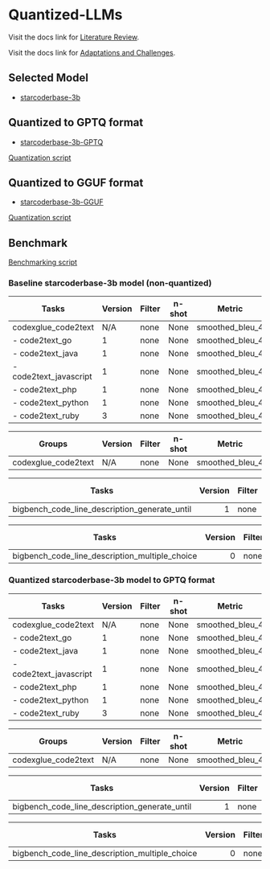 # Quantized-LLMs

Visit the docs link for [Literature Review](https://docs.google.com/document/d/13AKlV_DhqfleW82-5kgPufhFQnpCeg1DgRHWcGOVBuI/edit?usp=sharing).

Visit the docs link for [Adaptations and Challenges](https://docs.google.com/document/d/1-e6h6b9d2pJtQexcfdRPrWh_9DbshzChpmhhVqY71pg/edit?usp=sharing).

## Selected Model

* [starcoderbase-3b](https://huggingface.co/bigcode/starcoderbase-3b)

## Quantized to GPTQ format

* [starcoderbase-3b-GPTQ](https://huggingface.co/cosmo3769/starcoderbase-3b-GPTQ)

[Quantization script](https://github.com/cosmo3769/Quantized-LLMs/blob/main/notebooks/quantize-starcodebase-3b-gptq.ipynb) 

## Quantized to GGUF format

* [starcoderbase-3b-GGUF](https://huggingface.co/cosmo3769/starcoderbase-3b-GGUF)

[Quantization script](https://github.com/cosmo3769/Quantized-LLMs/blob/main/notebooks/quantize_starcoderbase_3b_GGUF.ipynb)

## Benchmark 

[Benchmarking script](https://github.com/cosmo3769/Quantized-LLMs/blob/main/notebooks/llmbenchmark-starcodebase-3b-lm-eval-harness.ipynb)

### Baseline starcoderbase-3b model (non-quantized)

|         Tasks         |Version|Filter|n-shot|    Metric     |Value |   |Stderr|
|-----------------------|-------|------|------|---------------|-----:|---|-----:|
|codexglue_code2text    |N/A    |none  |None  |smoothed_bleu_4|1.3519|±  |0.3067|
| - code2text_go        |      1|none  |None  |smoothed_bleu_4|1.5781|±  |0.3734|
| - code2text_java      |      1|none  |None  |smoothed_bleu_4|1.2778|±  |0.1991|
| - code2text_javascript|      1|none  |None  |smoothed_bleu_4|1.1443|±  |0.1181|
| - code2text_php       |      1|none  |None  |smoothed_bleu_4|0.5171|±  |0.5171|
| - code2text_python    |      1|none  |None  |smoothed_bleu_4|2.8338|±  |1.5323|
| - code2text_ruby      |      3|none  |None  |smoothed_bleu_4|0.7601|±  |0.7601|

|      Groups       |Version|Filter|n-shot|    Metric     |Value |   |Stderr|
|-------------------|-------|------|------|---------------|-----:|---|-----:|
|codexglue_code2text|N/A    |none  |None  |smoothed_bleu_4|1.3519|±  |0.3067|

|                    Tasks                    |Version|Filter|n-shot|  Metric   |Value|   |Stderr|
|---------------------------------------------|------:|------|------|-----------|----:|---|-----:|
|bigbench_code_line_description_generate_until|      1|none  |None  |exact_match|    0|±  |     0|

|                    Tasks                     |Version|Filter|n-shot|Metric|Value|   |Stderr|
|----------------------------------------------|------:|------|------|------|----:|---|-----:|
|bigbench_code_line_description_multiple_choice|      0|none  |None  |acc   | 0.25|±  |0.0564|

### Quantized starcoderbase-3b model to GPTQ format

|         Tasks         |Version|Filter|n-shot|    Metric     |Value |   |Stderr|
|-----------------------|-------|------|------|---------------|-----:|---|-----:|
|codexglue_code2text    |N/A    |none  |None  |smoothed_bleu_4|0.9254|±  |0.2109|
| - code2text_go        |      1|none  |None  |smoothed_bleu_4|1.4702|±  |0.4813|
| - code2text_java      |      1|none  |None  |smoothed_bleu_4|0.6907|±  |0.6907|
| - code2text_javascript|      1|none  |None  |smoothed_bleu_4|0.9469|±  |0.0339|
| - code2text_php       |      1|none  |None  |smoothed_bleu_4|0.5171|±  |0.5171|
| - code2text_python    |      1|none  |None  |smoothed_bleu_4|1.1676|±  |0.2156|
| - code2text_ruby      |      3|none  |None  |smoothed_bleu_4|0.7601|±  |0.7601|

|      Groups       |Version|Filter|n-shot|    Metric     |Value |   |Stderr|
|-------------------|-------|------|------|---------------|-----:|---|-----:|
|codexglue_code2text|N/A    |none  |None  |smoothed_bleu_4|0.9254|±  |0.2109|

|                    Tasks                    |Version|Filter|n-shot|  Metric   |Value|   |Stderr|
|---------------------------------------------|------:|------|------|-----------|----:|---|-----:|
|bigbench_code_line_description_generate_until|      1|none  |None  |exact_match|    0|±  |     0|

|                    Tasks                     |Version|Filter|n-shot|Metric|Value|   |Stderr|
|----------------------------------------------|------:|------|------|------|----:|---|-----:|
|bigbench_code_line_description_multiple_choice|      0|none  |None  |acc   |  0.1|±  |   0.1|
